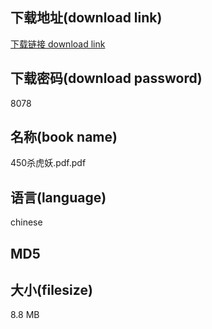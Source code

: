 ## 下载地址(download link)
[下载链接 download link](https://tutu365.netlify.app/?s=450%E6%9D%80%E8%99%8E%E5%A6%96.pdf)

## 下载密码(download password)
8078

## 名称(book name)
450杀虎妖.pdf.pdf

## 语言(language)
chinese

## MD5


## 大小(filesize)
8.8 MB
